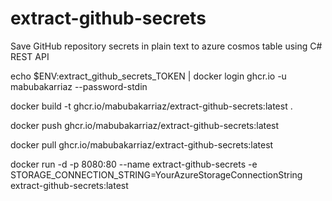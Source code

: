 # extract-github-secrets
Save GitHub repository secrets in plain text to azure cosmos table using C# REST API


echo $ENV:extract_github_secrets_TOKEN | docker login ghcr.io -u mabubakarriaz --password-stdin

docker build -t ghcr.io/mabubakarriaz/extract-github-secrets:latest .

docker push ghcr.io/mabubakarriaz/extract-github-secrets:latest

docker pull ghcr.io/mabubakarriaz/extract-github-secrets:latest

docker run -d -p 8080:80 --name extract-github-secrets -e STORAGE_CONNECTION_STRING=YourAzureStorageConnectionString extract-github-secrets:latest

